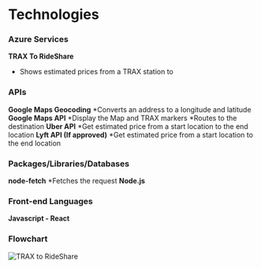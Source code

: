 # Technologies

### Azure Services

**TRAX To RideShare**

* Shows estimated prices from a TRAX station to 

### APIs

**Google Maps Geocoding**
*Converts an address to a longitude and latitude 
**Google Maps API**
*Display the Map and TRAX markers
*Routes to the destination
**Uber API**
*Get estimated price from a start location to the end location
**Lyft API (If approved)**
*Get estimated price from a start location to the end location


### Packages/Libraries/Databases

**node-fetch**
*Fetches the request
**Node.js**

### Front-end Languages

**Javascript - React**

### Flowchart

![TRAX to RideShare](https://user-images.githubusercontent.com/25162686/180155838-4f5636fb-130a-4f03-a312-a03daff2841e.png)
